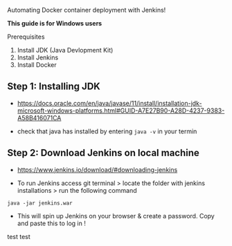 Automating Docker container deployment with Jenkins!

**This guide is for Windows users**

Prerequisites

1. Install JDK (Java Devlopment Kit)
2. Install Jenkins
3. Install Docker 

## Step 1: Installing JDK
- https://docs.oracle.com/en/java/javase/11/install/installation-jdk-microsoft-windows-platforms.html#GUID-A7E27B90-A28D-4237-9383-A58B416071CA

- check that java has installed by entering 
`java -v` in your termin

## Step 2: Download Jenkins on local machine
- https://www.jenkins.io/download/#downloading-jenkins

- To run Jenkins access git terminal > locate the folder with jenkins installations > run the following command

`java -jar jenkins.war`

- This will spin up Jenkins on your browser & create a password. Copy and paste this to log in !

test test 


